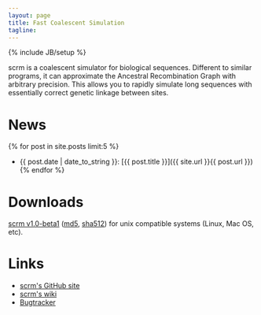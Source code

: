 ```yaml
---
layout: page
title: Fast Coalescent Simulation
tagline: 
---
```

{% include JB/setup %}

scrm is a coalescent simulator for biological sequences. Different to similar 
programs, it can approximate the Ancestral Recombination Graph with arbitrary
precision. This allows you to rapidly simulate long sequences with
essentially correct genetic linkage between sites.

# News
{% for post in site.posts limit:5 %} 
* {{ post.date | date_to_string }}: [{{ post.title }}]({{ site.url }}{{ post.url }}) {% endfor %}


# Downloads
[scrm v1.0-beta1](./releases/scrm-1.0-beta1.tar.gz)
([md5](./releases/releases.md5), [sha512](./releases/releases.sha512))
for unix compatible systems (Linux, Mac OS, etc).


# Links
+ [scrm's GitHub site](https://github.com/paulstaab/scrm)
+ [scrm's wiki](https://github.com/paulstaab/scrm/wiki)
+ [Bugtracker](https://github.com/paulstaab/scrm/issues)
